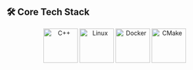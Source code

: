 ## 🛠️ Core Tech Stack

<!-- 3D иконки технологий -->
<div align="center">
  <img src="https://github.com/DanilchenkoPaul/DanilchenkoPaul/blob/main/assets/cpp-3d.gif?raw=true" width="80" height="80" alt="C++">
  <img src="https://github.com/DanilchenkoPaul/DanilchenkoPaul/blob/main/assets/linux-3d.gif?raw=true" width="80" height="80" alt="Linux">
  <img src="https://github.com/DanilchenkoPaul/DanilchenkoPaul/blob/main/assets/docker-3d.gif?raw=true" width="80" height="80" alt="Docker">
  <img src="https://github.com/DanilchenkoPaul/DanilchenkoPaul/blob/main/assets/cmake-3d.gif?raw=true" width="80" height="80" alt="CMake">
</div>
